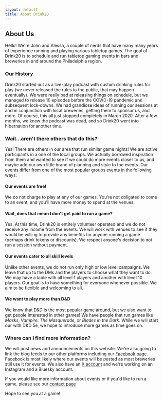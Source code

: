 ```yaml
---
layout: default
title: About Drink20
---
```


## About Us

Hello! We're John and Alessa, a couple of nerds that have many many years of experience running and playing various tabletop games. The goal of Drink20 is to schedule and run tabletop gaming events in bars and breweries in and around the Philadelphia region.

### Our History

Drink20 started out as a live-play podcast with custom drinking rules for play (we never released the rules to the public, that may happen eventually). We were really bad at releasing things on schedule, but we managed to release 10 episodes before the COVID-19 pandemic and subsequent lock-downs. We had grandiose ideas of running our sessions at and in conjunction with local breweries, getting them to sponsor us, and more. Of course, this all just stopped completely in March 2020. After a few months, we knew the podcast was dead, and so Drink20 went into hibernation for another time.

### Wait...aren't there others that do this?

Yes! There are others in our area that run similar game nights! We are active participants in a one of the local groups. We actually borrowed inspiration from them and wanted to see if we could do more events closer to us, and maybe add our own little brand of planning and style to the events. Our events differ from one of the most popular groups events in the following ways:

#### Our events are free!

We do not charge to play at any of our games. You're not obligated to come to an event, and you'll have more money to spend at the venues.

#### Wait, does that mean I don't get paid to run a game?

Yes. At this time, Drink20 is entirely volunteer operated and we do not receive any income from the events. We will work with venues to see if they would be willing to provide any benefits for anyone running a game (perhaps drink tokens or discounts). We respect anyone's decision to not run a session without payment.

#### Our events cater to all skill levels

Unlike other events, we do not run only high or low level campaigns. We leave that up to the DMs and the players to choose what they want to do. We may have a table with all level 1 players and another with level 10 players.  Our goal is to have something for everyone whenever possible. We aim to be flexible and welcoming to all.

#### We want to play more than D&D

We know that D&D is the most popular game around, but we also want to get people interested in other games! We have people that run games like *Masks*, *Vampire: The Masquerade*, or *Blades in the Dark*. While we will start our with D&D 5e, we hope to introduce more games as time goes on.

### Where can I find more information?

We will post news and announcements on this website. We're also going to link the blog feeds to our other platforms including our [Facebook page](http://facebook.com/drink20Philly). Facebook is most likely where our events will be posted as most breweries still use it for events. We also have an [X account](https://x.com/drink20philly) and we're working on an Instagram and a Bluesky account.

If you would like more information about events or if you'd like to run a game, please see our [contact page](/contact)

Hope to see you at a game!
